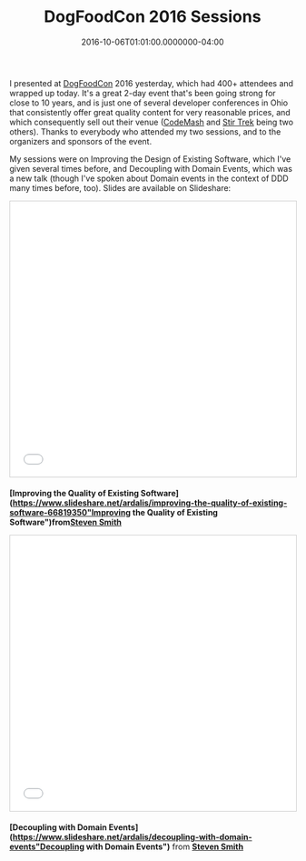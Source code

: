 ﻿---
title: DogFoodCon 2016 Sessions
date: "2016-10-06T01:01:00.0000000-04:00"
description: I presented at DogFoodCon 2016 yesterday, which had 400+ attendees
featuredImage: /img/dogfood-logo-324x901.png
---

I presented at [DogFoodCon](http://dogfoodcon.com/) 2016 yesterday, which had 400+ attendees and wrapped up today. It's a great 2-day event that's been going strong for close to 10 years, and is just one of several developer conferences in Ohio that consistently offer great quality content for very reasonable prices, and which consequently sell out their venue ([CodeMash](http://codemash.org/) and [Stir Trek](http://stirtrek.com/) being two others). Thanks to everybody who attended my two sessions, and to the organizers and sponsors of the event.

My sessions were on Improving the Design of Existing Software, which I've given several times before, and Decoupling with Domain Events, which was a new talk (though I've spoken about Domain events in the context of DDD many times before, too). Slides are available on Slideshare:

<iframe width="595" height="485" src="//www.slideshare.net/slideshow/embed_code/key/F51cLUB9sxgN4g" frameborder="0" marginwidth="0" marginheight="0" scrolling="no" allowfullscreen="allowfullscreen" style="border: 1px solid #CCC; border-width: 1px; margin-bottom: 5px; max-width: 100%;"> </iframe>

**[Improving the Quality of Existing Software](https://www.slideshare.net/ardalis/improving-the-quality-of-existing-software-66819350"Improving the Quality of Existing Software")**from**[Steven Smith](https://www.slideshare.net/ardalis)**

<iframe width="595" height="485" src="//www.slideshare.net/slideshow/embed_code/key/sH0shEmvYX4syf" frameborder="0" marginwidth="0" marginheight="0" scrolling="no" allowfullscreen="allowfullscreen" style="border: 1px solid #CCC; border-width: 1px; margin-bottom: 5px; max-width: 100%;"> </iframe>

**[Decoupling with Domain Events](https://www.slideshare.net/ardalis/decoupling-with-domain-events"Decoupling with Domain Events")** from **[Steven Smith](https://www.slideshare.net/ardalis)**

